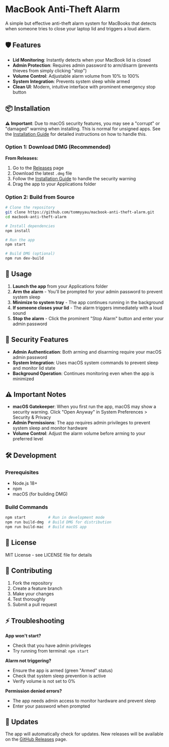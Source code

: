 # MacBook Anti-Theft Alarm

A simple but effective anti-theft alarm system for MacBooks that detects when someone tries to close your laptop lid and triggers a loud alarm.

## 🛡️ Features

- **Lid Monitoring**: Instantly detects when your MacBook lid is closed
- **Admin Protection**: Requires admin password to arm/disarm (prevents thieves from simply clicking "stop")
- **Volume Control**: Adjustable alarm volume from 10% to 100%
- **System Integration**: Prevents system sleep while armed
- **Clean UI**: Modern, intuitive interface with prominent emergency stop button

## 📦 Installation

**⚠️ Important**: Due to macOS security features, you may see a "corrupt" or "damaged" warning when installing. This is normal for unsigned apps. See the [Installation Guide](INSTALLATION.md) for detailed instructions on how to handle this.

### Option 1: Download DMG (Recommended)

**From Releases:**
1. Go to the [Releases](https://github.com/tommyyau/macbook-anti-theft-alarm/releases) page
2. Download the latest `.dmg` file
3. Follow the [Installation Guide](INSTALLATION.md) to handle the security warning
4. Drag the app to your Applications folder

### Option 2: Build from Source

```bash
# Clone the repository
git clone https://github.com/tommyyau/macbook-anti-theft-alarm.git
cd macbook-anti-theft-alarm

# Install dependencies
npm install

# Run the app
npm start

# Build DMG (optional)
npm run dev-build
```

## 🚀 Usage

1. **Launch the app** from your Applications folder
2. **Arm the alarm** - You'll be prompted for your admin password to prevent system sleep
3. **Minimize to system tray** - The app continues running in the background
4. **If someone closes your lid** - The alarm triggers immediately with a loud sound
5. **Stop the alarm** - Click the prominent "Stop Alarm" button and enter your admin password

## 🔐 Security Features

- **Admin Authentication**: Both arming and disarming require your macOS admin password
- **System Integration**: Uses macOS system commands to prevent sleep and monitor lid state
- **Background Operation**: Continues monitoring even when the app is minimized

## ⚠️ Important Notes

- **macOS Gatekeeper**: When you first run the app, macOS may show a security warning. Click "Open Anyway" in System Preferences > Security & Privacy
- **Admin Permissions**: The app requires admin privileges to prevent system sleep and monitor hardware
- **Volume Control**: Adjust the alarm volume before arming to your preferred level

## 🛠️ Development

### Prerequisites
- Node.js 18+
- npm
- macOS (for building DMG)

### Build Commands
```bash
npm start          # Run in development mode
npm run build-dmg  # Build DMG for distribution
npm run build-mac  # Build macOS app
```

## 📝 License

MIT License - see LICENSE file for details

## 🤝 Contributing

1. Fork the repository
2. Create a feature branch
3. Make your changes
4. Test thoroughly
5. Submit a pull request

## ⚡ Troubleshooting

**App won't start?**
- Check that you have admin privileges
- Try running from terminal: `npm start`

**Alarm not triggering?**
- Ensure the app is armed (green "Armed" status)
- Check that system sleep prevention is active
- Verify volume is not set to 0%

**Permission denied errors?**
- The app needs admin access to monitor hardware and prevent sleep
- Enter your password when prompted

## 🔄 Updates

The app will automatically check for updates. New releases will be available on the [GitHub Releases](https://github.com/tommyyau/macbook-anti-theft-alarm/releases) page. 